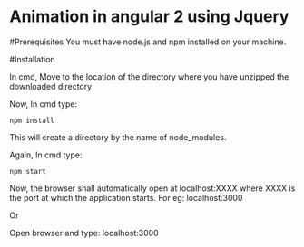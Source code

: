 # Animation in angular 2 using Jquery

#Prerequisites
You must have node.js and npm installed on your machine.

#Installation

In cmd, Move to the location of the directory where you have unzipped the downloaded directory

Now, In cmd type:

``npm install``

This will create a directory by the name of node_modules.

Again, In cmd type:

``npm start``

Now, the browser shall automatically open at localhost:XXXX where XXXX is the port at which the application starts. 
For eg: localhost:3000

Or

Open browser  and type:
localhost:3000

